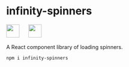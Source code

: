 # infinity-spinners

<a href="https://www.npmjs.com/package/infinity-spinners"><img src="https://upload.wikimedia.org/wikipedia/commons/thumb/d/db/Npm-logo.svg/1080px-Npm-logo.svg.png?20140904162625" height="35px" /></a>
<a href="https://kevindmorris.github.io/infinity-spinners/" style="margin-left: 20px"><img src="https://user-images.githubusercontent.com/321738/63501763-88dbf600-c4cc-11e9-96cd-94adadc2fd72.png" height="35px" /></a>

A React component library of loading spinners.

```
npm i infinity-spinners
```


